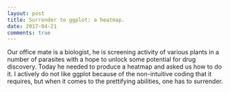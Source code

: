 ```yaml
---
layout: post
title: Surrender to ggplot: a heatmap.
date: 2017-04-21
comments: true
---
```


Our office mate is a biologist, he is screening activity of various plants in a number of parasites with a hope to unlock some potential for drug discovery. Today he needed to produce a heatmap and asked us how to do it. I actively do not like ggplot because of the non-intuitive coding that it requires, but when it comes to the prettifying abilities, one has to surrender.

<script src="https://gist.github.com/elizavetasemenova/026b22de36a5044c538c79fd8dc1d302.js"></script>



